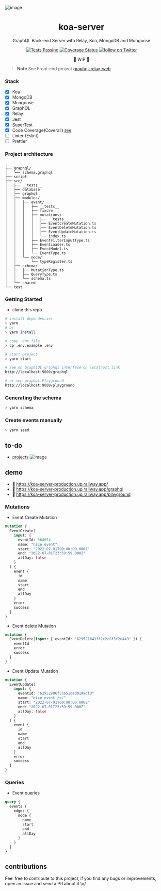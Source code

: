 ![image](https://user-images.githubusercontent.com/65451957/170831440-11ffbec9-5380-4513-9084-a6c09aa9dcdb.png)

<h1 align="center">
 koa-server
</h1>

<p align="center">
GraphQL Back-end Server with Relay, Koa, MongoDB and Mongoose
</p>

<p align="center">
   <a href="https://github.com/biantris/koa-server/actions">
      <img alt="Tests Passing" src="https://github.com/biantris/koa-server/actions/workflows/test.yml/badge.svg" />
    </a>
    <a href='https://coveralls.io/github/biantris/koa-server?branch=feat/codev'>
      <img src='https://coveralls.io/repos/github/biantris/koa-server/badge.svg?branch=feat/codev' alt='Coverage Status' />
    </a>
    <a href="https://twitter.com/intent/follow?screen_name=biantris_">
        <img src="https://img.shields.io/twitter/follow/biantris_?style=social&logo=twitter"
        alt="follow on Twitter">
    </a>
</p>

<p align="center">🚧 WIP 🚧</p>

> **Note**
> See Front-end project [graphql-relay-web](https://github.com/biantris/graphql-relay-web)

### Stack

- [x] Koa
- [x] MongoDB
- [x] Mongoose
- [x] GraphQL
- [x] Relay
- [x] Jest
- [x] SuperTest
- [x] Code Coverage(Coverall) [see](https://github.com/biantris/koa-server/issues/129)
- [ ] Linter (Eslint)
- [ ] Prettier

### Project architecture

```
.
├── graphql/
│   └── schema.graphql
├── script
├── src/
│   ├── __tests__
│   ├── database
│   ├── graphql
│   ├── modules/
│   │   ├── event/
│   │   │   ├── __tests__
│   │   │   ├── fixure
│   │   │   ├── mutations/
│   │   │   │   ├── __tests__
│   │   │   │   ├── EventCreateMutation.ts
│   │   │   │   ├── EventDeleteMutation.ts
│   │   │   │   ├── EventUpdateMutation.ts
│   │   │   │   └── index.ts
│   │   │   ├── EventFilterInputType.ts
│   │   │   ├── EventLoader.ts
│   │   │   ├── EventModel.ts
│   │   │   └── EventType.ts
│   │   └── node/
│   │       └── typeRegister.ts
│   ├── schema/
│   │   ├── MutationType.ts
│   │   ├── QueryType.ts
│   │   └── schema.ts
│   └── shared
└── test
```

### Getting Started

- clone this repo

```sh
# install dependencies
> yarn
# or
> yarn install

# copy .env file
> cp .env.example .env

# start project
> yarn start

# see on GraphiQL graphql interface on localhost link
http://localhost:9000/graphql

# or see graphql Playground
http://localhost:9000/playground
```

### Generating the schema

```sh
> yarn schema
```

### Create events manually

```sh
> yarn seed
```

## to-do

- [projects](https://github.com/biantris/koa-server/projects/1)
  ![image](https://user-images.githubusercontent.com/65451957/214913343-0bcb661f-a6be-453a-ac89-b09736cc8738.png)

## demo

- 🔗 https://koa-server-production.up.railway.app/
- 🔗 https://koa-server-production.up.railway.app/graphql
- 🔗 https://koa-server-production.up.railway.app/playground

### Mutations

- Event Create Mutation

```graphql
mutation {
  EventCreate(
    input: {
      eventId: 564654
      name: "nice event"
      start: "2022-07-01T00:00:00.000Z"
      end: "2022-07-01T23:59:59.000Z"
      allDay: false
    }
  ) {
    event {
      id
      name
      start
      end
      allDay
    }
    error
    success
  }
}
```

- Event delete Mutation

```graphql
mutation {
  EventDelete(input: { eventId: "629521641ff2c2c8f5f2e449" }) {
    eventId
    error
    success
  }
}
```

- Event Update Mutation

```graphql
mutation {
  EventUpdate(
    input: {
      eventId: "62952906f5c651ced019adf3"
      name: "nice event /o/"
      start: "2022-07-01T00:00:00.000Z"
      end: "2022-07-01T23:59:59.000Z"
      allDay: false
    }
  ) {
    event {
      id
      name
      start
      end
      allDay
    }
    error
    success
  }
}
```

### Queries

- Event queries

```graphql
query {
  events {
    edges {
      node {
        name
        start
        end
        allDay
      }
    }
  }
}
```

## contributions

Feel free to contribute to this project, if you find any bugs or improvements, open an issue and send a PR about it \o/
